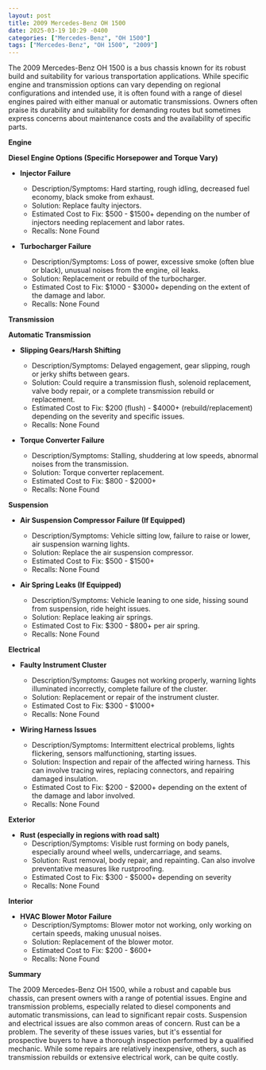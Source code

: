 ```yaml
---
layout: post
title: 2009 Mercedes-Benz OH 1500
date: 2025-03-19 10:29 -0400
categories: ["Mercedes-Benz", "OH 1500"]
tags: ["Mercedes-Benz", "OH 1500", "2009"]
---
```

The 2009 Mercedes-Benz OH 1500 is a bus chassis known for its robust build and suitability for various transportation applications. While specific engine and transmission options can vary depending on regional configurations and intended use, it is often found with a range of diesel engines paired with either manual or automatic transmissions. Owners often praise its durability and suitability for demanding routes but sometimes express concerns about maintenance costs and the availability of specific parts.

**Engine**

**Diesel Engine Options (Specific Horsepower and Torque Vary)**

* **Injector Failure**
    * Description/Symptoms: Hard starting, rough idling, decreased fuel economy, black smoke from exhaust.
    * Solution: Replace faulty injectors.
    * Estimated Cost to Fix: $500 - $1500+ depending on the number of injectors needing replacement and labor rates.
    * Recalls: None Found

* **Turbocharger Failure**
    * Description/Symptoms: Loss of power, excessive smoke (often blue or black), unusual noises from the engine, oil leaks.
    * Solution: Replacement or rebuild of the turbocharger.
    * Estimated Cost to Fix: $1000 - $3000+ depending on the extent of the damage and labor.
    * Recalls: None Found

**Transmission**

**Automatic Transmission**

* **Slipping Gears/Harsh Shifting**
    * Description/Symptoms: Delayed engagement, gear slipping, rough or jerky shifts between gears.
    * Solution: Could require a transmission flush, solenoid replacement, valve body repair, or a complete transmission rebuild or replacement.
    * Estimated Cost to Fix: $200 (flush) - $4000+ (rebuild/replacement) depending on the severity and specific issues.
    * Recalls: None Found

* **Torque Converter Failure**
    * Description/Symptoms: Stalling, shuddering at low speeds, abnormal noises from the transmission.
    * Solution: Torque converter replacement.
    * Estimated Cost to Fix: $800 - $2000+
    * Recalls: None Found

**Suspension**

* **Air Suspension Compressor Failure (If Equipped)**
    * Description/Symptoms: Vehicle sitting low, failure to raise or lower, air suspension warning lights.
    * Solution: Replace the air suspension compressor.
    * Estimated Cost to Fix: $500 - $1500+
    * Recalls: None Found

* **Air Spring Leaks (If Equipped)**
    * Description/Symptoms: Vehicle leaning to one side, hissing sound from suspension, ride height issues.
    * Solution: Replace leaking air springs.
    * Estimated Cost to Fix: $300 - $800+ per air spring.
    * Recalls: None Found

**Electrical**

* **Faulty Instrument Cluster**
    * Description/Symptoms: Gauges not working properly, warning lights illuminated incorrectly, complete failure of the cluster.
    * Solution: Replacement or repair of the instrument cluster.
    * Estimated Cost to Fix: $300 - $1000+
    * Recalls: None Found

* **Wiring Harness Issues**
    * Description/Symptoms: Intermittent electrical problems, lights flickering, sensors malfunctioning, starting issues.
    * Solution: Inspection and repair of the affected wiring harness. This can involve tracing wires, replacing connectors, and repairing damaged insulation.
    * Estimated Cost to Fix: $200 - $2000+ depending on the extent of the damage and labor involved.
    * Recalls: None Found

**Exterior**

* **Rust (especially in regions with road salt)**
    * Description/Symptoms: Visible rust forming on body panels, especially around wheel wells, undercarriage, and seams.
    * Solution: Rust removal, body repair, and repainting. Can also involve preventative measures like rustproofing.
    * Estimated Cost to Fix: $300 - $5000+ depending on severity
    * Recalls: None Found

**Interior**

* **HVAC Blower Motor Failure**
    * Description/Symptoms: Blower motor not working, only working on certain speeds, making unusual noises.
    * Solution: Replacement of the blower motor.
    * Estimated Cost to Fix: $200 - $600+
    * Recalls: None Found

**Summary**

The 2009 Mercedes-Benz OH 1500, while a robust and capable bus chassis, can present owners with a range of potential issues. Engine and transmission problems, especially related to diesel components and automatic transmissions, can lead to significant repair costs. Suspension and electrical issues are also common areas of concern. Rust can be a problem. The severity of these issues varies, but it's essential for prospective buyers to have a thorough inspection performed by a qualified mechanic. While some repairs are relatively inexpensive, others, such as transmission rebuilds or extensive electrical work, can be quite costly.

